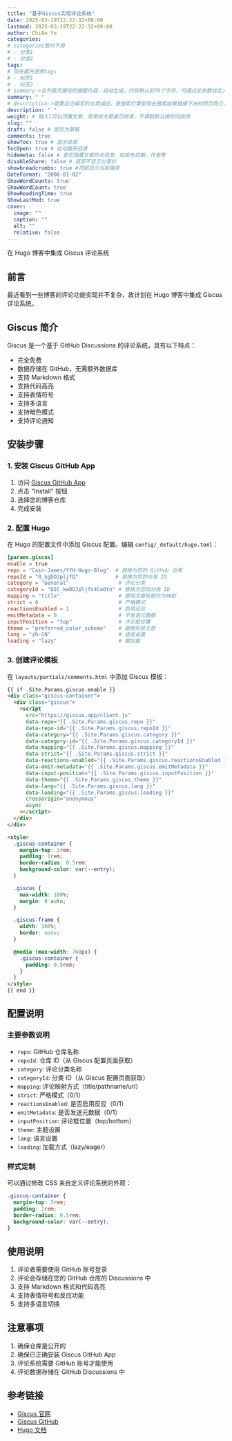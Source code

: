 ```yaml
---
title: "基于Giscus实现评论系统"
date: 2025-03-19T22:22:32+08:00
lastmod: 2025-03-19T22:22:32+08:00
author: ChiAn Ye
categories:
# categories暂时不用
# - 分类1
# - 分类2
tags:
# 现在都先使用tags
# - 标签1
# - 标签2
# summary->在列表页展现的摘要内容，自动生成，内容默认前70个字符，可通过此参数自定义，一般无需专门设置
summary: " "
# description->需要自己编写的文章描述，是搜索引擎呈现在搜索结果链接下方的网页简介，建议设置
description: " "
weight: # 输入1可以顶置文章，用来给文章展示排序，不填就默认按时间排序
slug: ""
draft: false # 是否为草稿
comments: true
showToc: true # 显示目录
TocOpen: true # 自动展开目录
hidemeta: false # 是否隐藏文章的元信息，如发布日期、作者等
disableShare: false # 底部不显示分享栏
showbreadcrumbs: true #顶部显示当前路径
DateFormat: "2006-01-02"
ShowWordCounts: true
ShowWordCount: true
ShowReadingTime: true
ShowLastMod: true
cover:
  image: ""
  caption: ""
  alt: ""
  relative: false
---
```


在 Hugo 博客中集成 Giscus 评论系统

<!--more-->

## 前言

最近看到一些博客的评论功能实现并不复杂，故计划在 Hugo 博客中集成 Giscus 评论系统。

## Giscus 简介

Giscus 是一个基于 GitHub Discussions 的评论系统，具有以下特点：

- 完全免费
- 数据存储在 GitHub，无需额外数据库
- 支持 Markdown 格式
- 支持代码高亮
- 支持表情符号
- 支持多语言
- 支持暗色模式
- 支持评论通知

## 安装步骤

### 1. 安装 Giscus GitHub App

1. 访问 [Giscus GitHub App](https://github.com/apps/giscus)
2. 点击 "Install" 按钮
3. 选择您的博客仓库
4. 完成安装

### 2. 配置 Hugo

在 Hugo 的配置文件中添加 Giscus 配置。编辑 `config/_default/hugo.toml`：

```toml
[params.giscus]
enable = true
repo = "Cain-James/YYH-Hugo-Blog"  # 替换为您的 GitHub 仓库
repoId = "R_kgDOJpljfQ"            # 替换为您的仓库 ID
category = "General"                # 评论分类
categoryId = "DIC_kwDOJpljfc4CoOtn" # 替换为您的分类 ID
mapping = "title"                   # 使用文章标题作为映射
strict = 0                          # 严格模式
reactionsEnabled = 1                # 启用反应
emitMetadata = 0                    # 不发送元数据
inputPosition = "top"               # 评论框位置
theme = "preferred_color_scheme"    # 跟随系统主题
lang = "zh-CN"                      # 语言设置
loading = "lazy"                    # 懒加载
```

### 3. 创建评论模板

在 `layouts/partials/comments.html` 中添加 Giscus 模板：

```html
{{ if .Site.Params.giscus.enable }}
<div class="giscus-container">
  <div class="giscus">
    <script
      src="https://giscus.app/client.js"
      data-repo="{{ .Site.Params.giscus.repo }}"
      data-repo-id="{{ .Site.Params.giscus.repoId }}"
      data-category="{{ .Site.Params.giscus.category }}"
      data-category-id="{{ .Site.Params.giscus.categoryId }}"
      data-mapping="{{ .Site.Params.giscus.mapping }}"
      data-strict="{{ .Site.Params.giscus.strict }}"
      data-reactions-enabled="{{ .Site.Params.giscus.reactionsEnabled }}"
      data-emit-metadata="{{ .Site.Params.giscus.emitMetadata }}"
      data-input-position="{{ .Site.Params.giscus.inputPosition }}"
      data-theme="{{ .Site.Params.giscus.theme }}"
      data-lang="{{ .Site.Params.giscus.lang }}"
      data-loading="{{ .Site.Params.giscus.loading }}"
      crossorigin="anonymous"
      async
    ></script>
  </div>
</div>

<style>
  .giscus-container {
    margin-top: 2rem;
    padding: 1rem;
    border-radius: 0.5rem;
    background-color: var(--entry);
  }

  .giscus {
    max-width: 100%;
    margin: 0 auto;
  }

  .giscus-frame {
    width: 100%;
    border: none;
  }

  @media (max-width: 768px) {
    .giscus-container {
      padding: 0.5rem;
    }
  }
</style>
{{ end }}
```

## 配置说明

### 主要参数说明

- `repo`: GitHub 仓库名称
- `repoId`: 仓库 ID（从 Giscus 配置页面获取）
- `category`: 评论分类名称
- `categoryId`: 分类 ID（从 Giscus 配置页面获取）
- `mapping`: 评论映射方式（title/pathname/url）
- `strict`: 严格模式（0/1）
- `reactionsEnabled`: 是否启用反应（0/1）
- `emitMetadata`: 是否发送元数据（0/1）
- `inputPosition`: 评论框位置（top/bottom）
- `theme`: 主题设置
- `lang`: 语言设置
- `loading`: 加载方式（lazy/eager）

### 样式定制

可以通过修改 CSS 来自定义评论系统的外观：

```css
.giscus-container {
  margin-top: 2rem;
  padding: 1rem;
  border-radius: 0.5rem;
  background-color: var(--entry);
}
```

## 使用说明

1. 评论者需要使用 GitHub 账号登录
2. 评论会存储在您的 GitHub 仓库的 Discussions 中
3. 支持 Markdown 格式和代码高亮
4. 支持表情符号和反应功能
5. 支持多语言切换

## 注意事项

1. 确保仓库是公开的
2. 确保已正确安装 Giscus GitHub App
3. 评论系统需要 GitHub 账号才能使用
4. 评论数据存储在 GitHub Discussions 中

## 参考链接

- [Giscus 官网](https://giscus.app/)
- [Giscus GitHub](https://github.com/giscus/giscus)
- [Hugo 文档](https://gohugo.io/)

